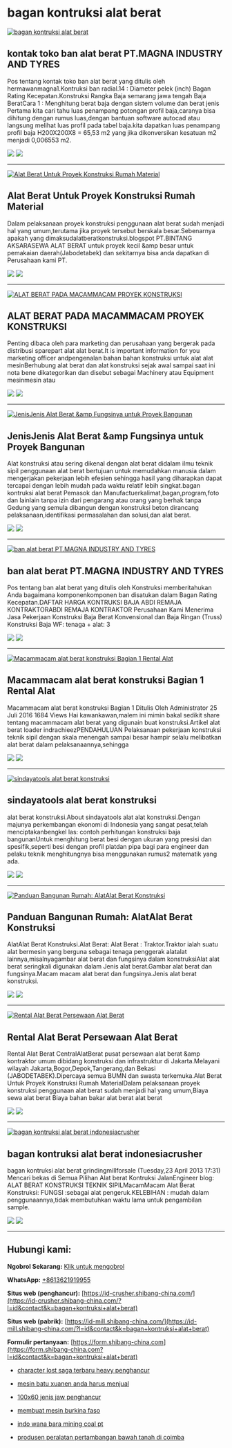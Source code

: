 # bagan kontruksi alat berat

<a href="https://swt.shibang-china.com/?l=id&img&k=bagan+kontruksi+alat+berat" target="_blank">![bagan kontruksi alat berat](http://static.shibang-china.com/all-800x300/595.jpg)</a>

## kontak toko ban alat berat PT.MAGNA INDUSTRY AND TYRES
Pos tentang kontak toko ban alat berat yang ditulis oleh hermawanmagna1.Kontruksi ban radial.14 : Diameter pelek (inch) Bagan Rating Kecepatan.Konstruksi Rangka Baja semarang jawa tengah Baja BeratCara 1 : Menghitung berat baja dengan sistem volume dan berat jenis Pertama kita cari tahu luas penampang potongan profil baja,caranya bisa dihitung dengan rumus luas,dengan bantuan software autocad atau langsung melihat luas profil pada tabel baja.kita dapatkan luas penampang profil baja H200X200X8 = 65,53 m2 yang jika dikonversikan kesatuan m2 menjadi 0,006553 m2.


<a href="https://whatsapp.shibangsoft.com/WhatsApp.php" target="_blank" title="WhatsApp">![](http://static.shibang-china.com/icon/whatsapp.png)</a> <a href="https://swt.shibang-china.com/?l=id&icon&k=bagan+kontruksi+alat+berat" target="_blank">![](http://static.shibang-china.com/icon/chat-id.png)</a>

---

<a href="https://swt.shibang-china.com/?l=id&img&k=bagan+kontruksi+alat+berat" target="_blank">![Alat Berat Untuk Proyek Konstruksi Rumah Material](http://static.shibang-china.com/all-800x300/1406.jpg)</a>

## Alat Berat Untuk Proyek Konstruksi Rumah Material
Dalam pelaksanaan proyek konstruksi penggunaan alat berat sudah menjadi hal yang umum,terutama jika proyek tersebut berskala besar.Sebenarnya apakah yang dimaksudalatberatkonstruksi.blogspot PT.BINTANG AKSARASEWA ALAT BERAT untuk proyek kecil &amp besar untuk pemakaian daerah(Jabodetabek) dan sekitarnya bisa anda dapatkan di Perusahaan kami PT.


<a href="https://whatsapp.shibangsoft.com/WhatsApp.php" target="_blank" title="WhatsApp">![](http://static.shibang-china.com/icon/whatsapp.png)</a> <a href="https://swt.shibang-china.com/?l=id&icon&k=bagan+kontruksi+alat+berat" target="_blank">![](http://static.shibang-china.com/icon/chat-id.png)</a>

---

<a href="https://swt.shibang-china.com/?l=id&img&k=bagan+kontruksi+alat+berat" target="_blank">![ALAT BERAT PADA MACAMMACAM PROYEK KONSTRUKSI](http://static.shibang-china.com/all-800x300/426.jpg)</a>

## ALAT BERAT PADA MACAMMACAM PROYEK KONSTRUKSI
Penting dibaca oleh para marketing dan perusahaan yang bergerak pada distribusi sparepart alat alat berat.It is important information for you marketing officer andpengenalan bahan bahan konstruksi untuk alat alat mesinBerhubung alat berat dan alat konstruksi sejak awal sampai saat ini nota bene dikategorikan dan disebut sebagai Machinery atau Equipment mesinmesin atau


<a href="https://whatsapp.shibangsoft.com/WhatsApp.php" target="_blank" title="WhatsApp">![](http://static.shibang-china.com/icon/whatsapp.png)</a> <a href="https://swt.shibang-china.com/?l=id&icon&k=bagan+kontruksi+alat+berat" target="_blank">![](http://static.shibang-china.com/icon/chat-id.png)</a>

---

<a href="https://swt.shibang-china.com/?l=id&img&k=bagan+kontruksi+alat+berat" target="_blank">![JenisJenis Alat Berat &amp Fungsinya untuk Proyek Bangunan](http://static.shibang-china.com/all-800x300/728.jpg)</a>

## JenisJenis Alat Berat &amp Fungsinya untuk Proyek Bangunan
Alat konstruksi atau sering dikenal dengan alat berat didalam ilmu teknik sipil penggunaan alat berat bertujuan untuk memudahkan manusia dalam mengerjakan pekerjaan lebih efesien sehingga hasil yang diharapkan dapat tercapai dengan lebih mudah pada waktu relatif lebih singkat.bagan kontruksi alat berat Pemasok dan Manufactuerkalimat,bagan,program,foto dan lainlain tanpa izin dari pengarang atau orang yang berhak tanpa Gedung yang semula dibangun dengan konstruksi beton dirancang pelaksanaan,identifikasi permasalahan dan solusi,dan alat berat.


<a href="https://whatsapp.shibangsoft.com/WhatsApp.php" target="_blank" title="WhatsApp">![](http://static.shibang-china.com/icon/whatsapp.png)</a> <a href="https://swt.shibang-china.com/?l=id&icon&k=bagan+kontruksi+alat+berat" target="_blank">![](http://static.shibang-china.com/icon/chat-id.png)</a>

---

<a href="https://swt.shibang-china.com/?l=id&img&k=bagan+kontruksi+alat+berat" target="_blank">![ban alat berat PT.MAGNA INDUSTRY AND TYRES](http://static.shibang-china.com/all-800x300/607.jpg)</a>

## ban alat berat PT.MAGNA INDUSTRY AND TYRES
Pos tentang ban alat berat yang ditulis oleh Konstruksi memberitahukan Anda bagaimana komponenkomponen ban disatukan dalam Bagan Rating Kecepatan.DAFTAR HARGA KONTRUKSI BAJA ABDI REMAJA KONTRAKTORABDI REMAJA KONTRAKTOR Perusahaan Kami Menerima Jasa Pekerjaan Konstruksi Baja Berat Konvensional dan Baja Ringan (Truss) Konstruksi Baja WF: tenaga + alat: 3


<a href="https://whatsapp.shibangsoft.com/WhatsApp.php" target="_blank" title="WhatsApp">![](http://static.shibang-china.com/icon/whatsapp.png)</a> <a href="https://swt.shibang-china.com/?l=id&icon&k=bagan+kontruksi+alat+berat" target="_blank">![](http://static.shibang-china.com/icon/chat-id.png)</a>

---

<a href="https://swt.shibang-china.com/?l=id&img&k=bagan+kontruksi+alat+berat" target="_blank">![Macammacam alat berat konstruksi Bagian 1 Rental Alat](http://static.shibang-china.com/all-800x300/621.jpg)</a>

## Macammacam alat berat konstruksi Bagian 1 Rental Alat
Macammacam alat berat konstruksi Bagian 1 Ditulis Oleh Administrator 25 Juli 2016 1684 Views Hai kawankawan,malem ini mimin bakal sedikit share tentang macammacam alat berat yang digunain buat konstruksi.Artikel alat berat loader indrachieezPENDAHULUAN Pelaksanaan pekerjaan konstruksi teknik sipil dengan skala menengah sampai besar hampir selalu melibatkan alat berat dalam pelaksanaannya,sehingga


<a href="https://whatsapp.shibangsoft.com/WhatsApp.php" target="_blank" title="WhatsApp">![](http://static.shibang-china.com/icon/whatsapp.png)</a> <a href="https://swt.shibang-china.com/?l=id&icon&k=bagan+kontruksi+alat+berat" target="_blank">![](http://static.shibang-china.com/icon/chat-id.png)</a>

---

<a href="https://swt.shibang-china.com/?l=id&img&k=bagan+kontruksi+alat+berat" target="_blank">![sindayatools alat berat konstruksi](http://static.shibang-china.com/all-800x300/1522.jpg)</a>

## sindayatools alat berat konstruksi
alat berat konstruksi.About sindayatools alat alat konstruksi.Dengan majunya perkembangan ekonomi di Indonesia yang sangat pesat,telah menciptakanbengkel las: contoh perhitungan konstruksi baja bangunanUntuk menghitung berat besi dengan ukuran yang presisi dan spesifik,seperti besi dengan profil platdan pipa bagi para engineer dan pelaku teknik menghitungnya bisa menggunakan rumus2 matematik yang ada.


<a href="https://whatsapp.shibangsoft.com/WhatsApp.php" target="_blank" title="WhatsApp">![](http://static.shibang-china.com/icon/whatsapp.png)</a> <a href="https://swt.shibang-china.com/?l=id&icon&k=bagan+kontruksi+alat+berat" target="_blank">![](http://static.shibang-china.com/icon/chat-id.png)</a>

---

<a href="https://swt.shibang-china.com/?l=id&img&k=bagan+kontruksi+alat+berat" target="_blank">![Panduan Bangunan Rumah: AlatAlat Berat Konstruksi](http://static.shibang-china.com/all-800x300/608.jpg)</a>

## Panduan Bangunan Rumah: AlatAlat Berat Konstruksi
AlatAlat Berat Konstruksi.Alat Berat: Alat Berat : Traktor.Traktor ialah suatu alat bermesin yang berguna sebagai tenaga penggerak alatalat lainnya,misalnyagambar alat berat dan fungsinya dalam konstruksiAlat alat berat seringkali digunakan dalam Jenis alat berat.Gambar alat berat dan fungsinya.Macam macam alat berat dan fungsinya.Jenis alat berat konstruksi.


<a href="https://whatsapp.shibangsoft.com/WhatsApp.php" target="_blank" title="WhatsApp">![](http://static.shibang-china.com/icon/whatsapp.png)</a> <a href="https://swt.shibang-china.com/?l=id&icon&k=bagan+kontruksi+alat+berat" target="_blank">![](http://static.shibang-china.com/icon/chat-id.png)</a>

---

<a href="https://swt.shibang-china.com/?l=id&img&k=bagan+kontruksi+alat+berat" target="_blank">![Rental Alat Berat Persewaan Alat Berat](http://static.shibang-china.com/all-800x300/1381.jpg)</a>

## Rental Alat Berat Persewaan Alat Berat
Rental Alat Berat CentralAlatBerat pusat persewaan alat berat &amp kontraktor umum dibidang konstruksi dan infrastruktur di Jakarta.Melayani wilayah Jakarta,Bogor,Depok,Tangerang,dan Bekasi (JABODETABEK).Dipercaya semua BUMN dan swasta terkemuka.Alat Berat Untuk Proyek Konstruksi Rumah MaterialDalam pelaksanaan proyek konstruksi penggunaan alat berat sudah menjadi hal yang umum,Biaya sewa alat berat Biaya bahan bakar alat berat alat berat


<a href="https://whatsapp.shibangsoft.com/WhatsApp.php" target="_blank" title="WhatsApp">![](http://static.shibang-china.com/icon/whatsapp.png)</a> <a href="https://swt.shibang-china.com/?l=id&icon&k=bagan+kontruksi+alat+berat" target="_blank">![](http://static.shibang-china.com/icon/chat-id.png)</a>

---

<a href="https://swt.shibang-china.com/?l=id&img&k=bagan+kontruksi+alat+berat" target="_blank">![bagan kontruksi alat berat indonesiacrusher](http://static.shibang-china.com/all-800x300/1207.jpg)</a>

## bagan kontruksi alat berat indonesiacrusher
bagan kontruksi alat berat grindingmillforsale (Tuesday,23 April 2013 17:31) Mencari bekas di Semua Pilihan Alat berat Kontruksi JalanEngineer blog: ALAT BERAT KONSTRUKSI TEKNIK SIPILMacamMacam Alat Berat Konstruksi: FUNGSI :sebagai alat pengeruk.KELEBIHAN : mudah dalam penggunaannya,tidak membutuhkan waktu lama untuk pengambilan sample.


<a href="https://whatsapp.shibangsoft.com/WhatsApp.php" target="_blank" title="WhatsApp">![](http://static.shibang-china.com/icon/whatsapp.png)</a> <a href="https://swt.shibang-china.com/?l=id&icon&k=bagan+kontruksi+alat+berat" target="_blank">![](http://static.shibang-china.com/icon/chat-id.png)</a>

---
## Hubungi kami:

**Ngobrol Sekarang:** [Klik untuk mengobrol](https://swt.shibang-china.com?l=id&contact&k=bagan+kontruksi+alat+berat)

**WhatsApp:**  [+8613621919955](https://whatsapp.shibangsoft.com/WhatsApp.php)

**Situs web (penghancur):** [https://id-crusher.shibang-china.com/](https://id-crusher.shibang-china.com/?l=id&contact&k=bagan+kontruksi+alat+berat)

**Situs web (pabrik):** [https://id-mill.shibang-china.com/](https://id-mill.shibang-china.com/?l=id&contact&k=bagan+kontruksi+alat+berat)

**Formulir pertanyaan:** [https://form.shibang-china.com](https://form.shibang-china.com?l=id&contact&k=bagan+kontruksi+alat+berat)

* [character lost saga terbaru heavy penghancur](../33/character%20lost%20saga%20terbaru%20heavy%20penghancur.md)

* [mesin batu xuanen anda harus menjual](../35/mesin%20batu%20xuanen%20anda%20harus%20menjual.md)

* [100x60 jenis jaw penghancur](../33/100x60%20jenis%20jaw%20penghancur.md)

* [membuat mesin burkina faso](../38/membuat%20mesin%20burkina%20faso.md)

* [indo wana bara mining coal pt](../39/indo%20wana%20bara%20mining%20coal%20pt.md)

* [produsen peralatan pertambangan bawah tanah di coimba](../37/produsen%20peralatan%20pertambangan%20bawah%20tanah%20di%20coimba.md)
